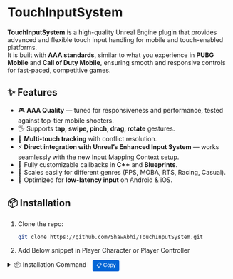 # TouchInputSystem

**TouchInputSystem** is a high-quality Unreal Engine plugin that provides advanced and flexible touch input handling for mobile and touch-enabled platforms.  
It is built with **AAA standards**, similar to what you experience in **PUBG Mobile** and **Call of Duty Mobile**, ensuring smooth and responsive controls for fast-paced, competitive games.

## ✨ Features

- 🎮 **AAA Quality** — tuned for responsiveness and performance, tested against top-tier mobile shooters.
- 🖐️ Supports **tap, swipe, pinch, drag, rotate** gestures.
- 📱 **Multi-touch tracking** with conflict resolution.
- ⚡ **Direct integration with Unreal’s Enhanced Input System** — works seamlessly with the new Input Mapping Context setup.
- 🔧 Fully customizable callbacks in **C++** and **Blueprints**.
- 🔄 Scales easily for different genres (FPS, MOBA, RTS, Racing, Casual).
- 🚀 Optimized for **low-latency input** on Android & iOS.

## 📦 Installation

1. Clone the repo:
   ```bash
   git clone https://github.com/ShawAbhi/TouchInputSystem.git

2. Add Below snippet in Player Character or Player Controller
   
<details>
<summary>📦 Installation Command 
<button onclick="copyToClipboard('git clone https://github.com/ShawAbhi/TouchInputSystem.git')" 
        style="margin-left: 10px; padding: 2px 8px; font-size: 12px; background: #0366d6; color: white; border: none; border-radius: 3px; cursor: pointer;">
📋 Copy
</button>
</summary>

<pre><code>git clone https://github.com/ShawAbhi/TouchInputSystem.git</code></pre>

</details>

<script>
function copyToClipboard(text) {
    navigator.clipboard.writeText(text).then(() => {
        event.target.textContent = '✅ Copied!';
        setTimeout(() => {
            event.target.textContent = '📋 Copy';
        }, 2000);
    });
}
</script>
